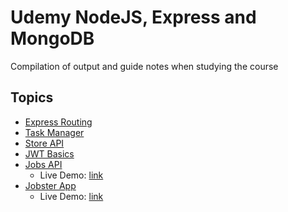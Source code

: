 # Udemy NodeJS, Express and MongoDB

Compilation of output and guide notes when studying the course

## Topics
- [Express Routing](/nodejs-express-routing)
- [Task Manager](/03-task-manager)
- [Store API](/04-store-api)
- [JWT Basics](/05-jwt-basics)
- [Jobs API](/06-jobs-api)
    - Live Demo: [link](https://rickalburo-jobs-api.herokuapp.com/)
- [Jobster App](/06.5-jobster-app)
    - Live Demo: [link](https://rickalburo-jobster-app.herokuapp.com/landing)